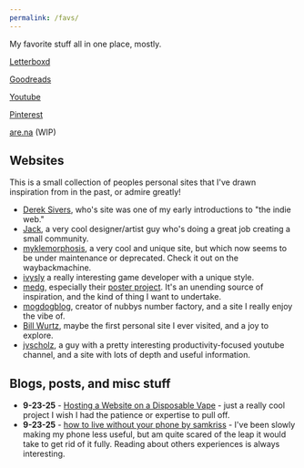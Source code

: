 ```yaml
---
permalink: /favs/
---
```

My favorite stuff all in one place, mostly.

[Letterboxd](https://letterboxd.com/Ayyybel/)

[Goodreads](https://www.goodreads.com/user/show/144263322-ayyybel)

[Youtube](https://www.youtube.com/playlist?list=PL_uLZvIh40D-E9e6yMsdtTsA3E_9lEvRl)

[Pinterest](https://www.pinterest.com/othieisabel/)

[are.na](https://www.are.na/ayyybel-t/channels) (WIP)

## Websites 
This is a small collection of peoples personal sites that I've drawn inspiration from in the past, or admire greatly!
- [Derek Sivers](https://sive.rs/), who's site was one of my early introductions to "the indie web."
- [Jack](https://jackis.online/), a very cool designer/artist guy who's doing a great job creating a small community.
- [myklemorphosis](https://b0kstudio.wixsite.com/blog), a very cool and unique site, but which now seems to be under maintenance or deprecated. Check it out on the waybackmachine.
- [ivysly](https://ivysly.com/) a really interesting game developer with a unique style.
- [medg](https://medg.com.ar), especially their [poster project](https://medg.com.ar/Posters-Project). It's an unending source of inspiration, and the kind of thing I want to undertake.
- [mogdogblog](https://www.mogdogblog.com/home), creator of nubbys number factory, and a site I really enjoy the vibe of.
- [Bill Wurtz](https://billwurtz.com/), maybe the first personal site I ever visited, and a joy to explore.
- [jvscholz](https://jvscholz.com), a guy with a pretty interesting productivity-focused youtube channel, and a site with lots of depth and useful information.

## Blogs, posts, and misc stuff 
- **9-23-25** - [Hosting a Website on a Disposable Vape](https://bogdanthegeek.github.io/blog/projects/vapeserver/) - just a really cool project I wish I had the patience or expertise to pull off. 
- **9-23-25** - [how to live without your phone by samkriss](https://samkriss.substack.com/p/how-to-live-without-your-phone) - I've been slowly making my phone less useful, but am quite scared of the leap it would take to get rid of it fully. Reading about others experiences is always interesting.